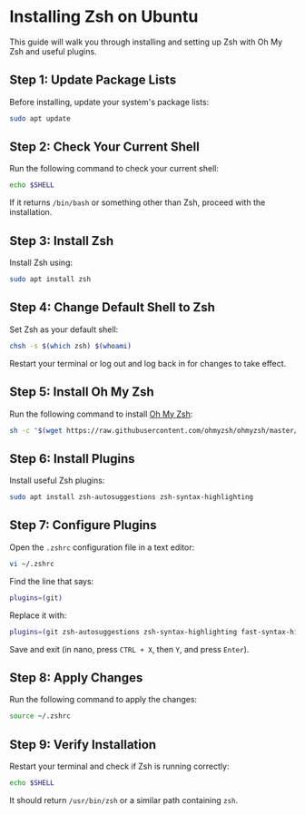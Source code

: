 
# Installing Zsh on Ubuntu  

This guide will walk you through installing and setting up Zsh with Oh My Zsh and useful plugins.  

## Step 1: Update Package Lists  

Before installing, update your system's package lists:  

```sh
sudo apt update
```

## Step 2: Check Your Current Shell  

Run the following command to check your current shell:  

```sh
echo $SHELL
```

If it returns `/bin/bash` or something other than Zsh, proceed with the installation.  

## Step 3: Install Zsh  

Install Zsh using:  

```sh
sudo apt install zsh
```

## Step 4: Change Default Shell to Zsh  

Set Zsh as your default shell:  

```sh
chsh -s $(which zsh) $(whoami)
```

Restart your terminal or log out and log back in for changes to take effect.  

## Step 5: Install Oh My Zsh  

Run the following command to install [Oh My Zsh](https://ohmyz.sh/):  

```sh
sh -c "$(wget https://raw.githubusercontent.com/ohmyzsh/ohmyzsh/master/tools/install.sh -O -)"
```

## Step 6: Install Plugins  

Install useful Zsh plugins:  

```sh
sudo apt install zsh-autosuggestions zsh-syntax-highlighting
```

## Step 7: Configure Plugins  

Open the `.zshrc` configuration file in a text editor:  

```sh
vi ~/.zshrc
```

Find the line that says:  

```sh
plugins=(git)
```

Replace it with:  

```sh
plugins=(git zsh-autosuggestions zsh-syntax-highlighting fast-syntax-highlighting zsh-autocomplete)
```

Save and exit (in nano, press `CTRL + X`, then `Y`, and press `Enter`).  

## Step 8: Apply Changes  

Run the following command to apply the changes:  

```sh
source ~/.zshrc
```

## Step 9: Verify Installation  

Restart your terminal and check if Zsh is running correctly:  

```sh
echo $SHELL
```

It should return `/usr/bin/zsh` or a similar path containing `zsh`.  
